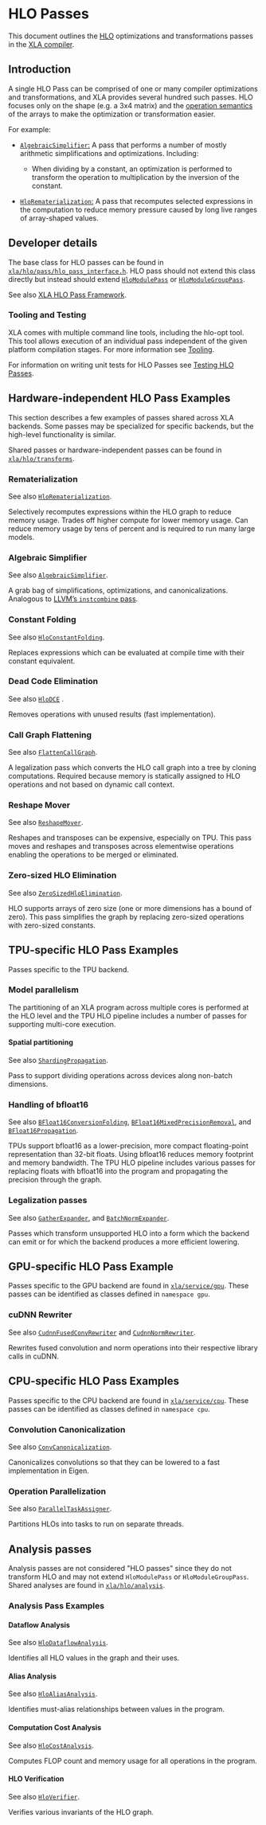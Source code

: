 # HLO Passes

This document outlines the [HLO](https://openxla.org/xla/terminology)
optimizations and transformations passes in the
[XLA compiler](https://openxla.org/xla/architecture).

## Introduction

A single HLO Pass can be comprised of one or many compiler optimizations and
transformations, and XLA provides several hundred such passes. HLO focuses only
on the shape (e.g. a 3x4 matrix) and the
[operation semantics](https://openxla.org/xla/operation_semantics) of the arrays
to make the optimization or transformation easier.

For example:

*   [`AlgebraicSimplifier`:](https://github.com/openxla/xla/blob/c37fc6a383b870f43cef82280418fcefcc90b0f8/xla/hlo/transforms/simplifiers/algebraic_simplifier.h#L417)
    A pass that performs a number of mostly arithmetic simplifications and
    optimizations. Including:

    *   When dividing by a constant, an optimization is performed to transform
        the operation to multiplication by the inversion of the constant.

*   [`HloRematerialization`:](https://github.com/openxla/xla/tree/main/xla/hlo/transforms/simplifiers/hlo_rematerialization.h)
    A pass that recomputes selected expressions in the computation to reduce
    memory pressure caused by long live ranges of array-shaped values.

## Developer details

The base class for HLO passes can be found in
[`xla/hlo/pass/hlo_pass_interface.h`](https://github.com/openxla/xla/blob/main/xla/hlo/pass/hlo_pass_interface.h).
HLO pass should not extend this class directly but instead should extend
[`HloModulePass`](https://github.com/openxla/xla/blob/main/xla/hlo/pass/hlo_pass_interface.h#L142)
or
[`HloModuleGroupPass`](https://github.com/openxla/xla/blob/main/xla/hlo/pass/hlo_pass_interface.h#L172).

See also
[XLA HLO Pass Framework](https://github.com/openxla/xla/tree/main/xla/hlo/pass#readme).

### Tooling and Testing

XLA comes with multiple command line tools, including the hlo-opt tool. This
tool allows execution of an individual pass independent of the given platform
compilation stages. For more information see
[Tooling](https://openxla.org/xla/tools#hlo-opt_hlo_pass_development_and_debugging).

For information on writing unit tests for HLO Passes see
[Testing HLO Passes](https://openxla.org/xla/test_hlo_passes).

## Hardware-independent HLO Pass Examples

This section describes a few examples of passes shared across XLA backends. Some
passes may be specialized for specific backends, but the high-level
functionality is similar.

Shared passes or hardware-independent passes can be found in
[`xla/hlo/transforms`](https://github.com/openxla/xla/tree/main/xla/hlo/transforms).

### Rematerialization

See also
[`HloRematerialization`](https://github.com/openxla/xla/blob/main/xla/hlo/transforms/simplifiers/hlo_rematerialization.h).

Selectively recomputes expressions within the HLO graph to reduce memory usage.
Trades off higher compute for lower memory usage. Can reduce memory usage by
tens of percent and is required to run many large models.

### Algebraic Simplifier

See also
[`AlgebraicSimplifier`](https://github.com/openxla/xla/blob/main/xla/hlo/transforms/simplifiers/algebraic_simplifier.h).

A grab bag of simplifications, optimizations, and canonicalizations. Analogous
to
[LLVM’s `instcombine` pass](https://llvm.org/docs/Passes.html#instcombine-combine-redundant-instructions).

### Constant Folding

See also
[`HloConstantFolding`](https://github.com/openxla/xla/blob/main/xla/hlo/transforms/simplifiers/hlo_constant_folding.h).

Replaces expressions which can be evaluated at compile time with their constant
equivalent.

### Dead Code Elimination

See also
[`HloDCE`](https://github.com/openxla/xla/blob/main/xla/hlo/transforms/simplifiers/hlo_dce.h)
.

Removes operations with unused results (fast implementation).

### Call Graph Flattening

See also
[`FlattenCallGraph`](https://github.com/openxla/xla/blob/main/xla/hlo/transforms/simplifiers/flatten_call_graph.h).

A legalization pass which converts the HLO call graph into a tree by cloning
computations. Required because memory is statically assigned to HLO operations
and not based on dynamic call context.

### Reshape Mover

See also
[`ReshapeMover`](https://github.com/openxla/xla/blob/main/xla/hlo/transforms/simplifiers/reshape_mover.h).

Reshapes and transposes can be expensive, especially on TPU. This pass moves and
reshapes and transposes across elementwise operations enabling the operations to
be merged or eliminated.

### Zero-sized HLO Elimination

See also
[`ZeroSizedHloElimination`](https://github.com/openxla/xla/blob/main/xla/hlo/transforms/simplifiers/zero_sized_hlo_elimination.h).

HLO supports arrays of zero size (one or more dimensions has a bound of zero).
This pass simplifies the graph by replacing zero-sized operations with
zero-sized constants.

## TPU-specific HLO Pass Examples

Passes specific to the TPU backend.

### Model parallelism

The partitioning of an XLA program across multiple cores is performed at the HLO
level and the TPU HLO pipeline includes a number of passes for supporting
multi-core execution.

#### Spatial partitioning

See also
[`ShardingPropagation`](https://github.com/openxla/xla/blob/main/xla/service/sharding_propagation.h).

Pass to support dividing operations across devices along non-batch dimensions.

### Handling of bfloat16

See also
[`BFloat16ConversionFolding`](https://github.com/openxla/xla/blob/main/xla/hlo/transforms/simplifiers/bfloat16_conversion_folding.h),
[`BFloat16MixedPrecisionRemoval`](https://github.com/openxla/xla/blob/main/xla/hlo/transforms/simplifiers/float_normalization.h),
and
[`BFloat16Propagation`](https://github.com/openxla/xla/blob/main/xla/hlo/transforms/bfloat16_propagation.h).

TPUs support bfloat16 as a lower-precision, more compact floating-point
representation than 32-bit floats. Using bfloat16 reduces memory footprint and
memory bandwidth. The TPU HLO pipeline includes various passes for replacing
floats with bfloat16 into the program and propagating the precision through the
graph.

### Legalization passes

See also
[`GatherExpander`](https://github.com/openxla/xla/blob/main/xla/service/gather_expander.h),
and
[`BatchNormExpander`](https://github.com/openxla/xla/blob/main/xla/service/batchnorm_expander.h).

Passes which transform unsupported HLO into a form which the backend can emit or
for which the backend produces a more efficient lowering.

## GPU-specific HLO Pass Example

Passes specific to the GPU backend are found in
[`xla/service/gpu`](https://github.com/openxla/xla/tree/main/xla/service/gpu).
These passes can be identified as classes defined in `namespace gpu`.

### cuDNN Rewriter

See also
[`CudnnFusedConvRewriter`](https://github.com/openxla/xla/blob/main/xla/service/gpu/transforms/cudnn_fused_conv_rewriter.h)
and
[`CudnnNormRewriter`](https://github.com/openxla/xla/blob/main/xla/service/gpu/transforms/cudnn_norm_rewriter.h).

Rewrites fused convolution and norm operations into their respective library
calls in cuDNN.

## CPU-specific HLO Pass Examples

Passes specific to the CPU backend are found in
[`xla/service/cpu`](https://github.com/openxla/xla/tree/main/xla/service/cpu).
These passes can be identified as classes defined in `namespace cpu`.

### Convolution Canonicalization

See also
[`ConvCanonicalization`](https://github.com/openxla/xla/blob/main/xla/service/cpu/conv_canonicalization.h).

Canonicalizes convolutions so that they can be lowered to a fast implementation
in Eigen.

### Operation Parallelization

See also
[`ParallelTaskAssigner`](https://github.com/openxla/xla/blob/main/xla/service/cpu/parallel_task_assignment.h).

Partitions HLOs into tasks to run on separate threads.

## Analysis passes

Analysis passes are not considered "HLO passes" since they do not transform HLO
and may not extend `HloModulePass` or `HloModuleGroupPass`. Shared analyses are
found in
[`xla/hlo/analysis`](https://github.com/openxla/xla/tree/main/xla/hlo/analysis).

### Analysis Pass Examples

#### Dataflow Analysis

See also
[`HloDataflowAnalysis`](https://github.com/openxla/xla/tree/main/xla/hlo/analysis/hlo_dataflow_analysis.h).

Identifies all HLO values in the graph and their uses.

#### Alias Analysis

See also
[`HloAliasAnalysis`](https://github.com/openxla/xla/tree/main/xla/hlo/analysis/hlo_alias_analysis.h).

Identifies must-alias relationships between values in the program.

#### Computation Cost Analysis

See also
[`HloCostAnalysis`](https://github.com/openxla/xla/tree/main/xla/service/hlo_cost_analysis.h).

Computes FLOP count and memory usage for all operations in the program.

#### HLO Verification

See also
[`HloVerifier`](https://github.com/openxla/xla/tree/main/xla/service/hlo_verifier.h).

Verifies various invariants of the HLO graph.
